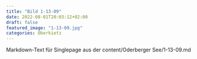 ```yaml
---
title: "Bild 1-13-09"
date: 2022-08-01T20:03:12+02:00
draft: false
featured_image: "1-13-09.jpg"
categories: Oberkietz
---
```



Markdown-Text für Singlepage aus der content/Oderberger See/1-13-09.md